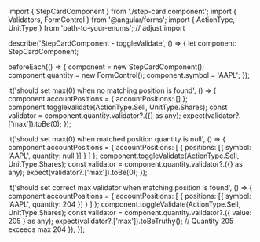 import { StepCardComponent } from './step-card.component';
import { Validators, FormControl } from '@angular/forms';
import { ActionType, UnitType } from 'path-to-your-enums'; // adjust import

describe('StepCardComponent - toggleValidate', () => {
  let component: StepCardComponent;

  beforeEach(() => {
    component = new StepCardComponent();
    component.quantity = new FormControl();
    component.symbol = 'AAPL';
  });

  it('should set max(0) when no matching position is found', () => {
    component.accountPositions = { accountPositions: [] };
    component.toggleValidate(ActionType.Sell, UnitType.Shares);
    const validator = component.quantity.validator?.({} as any);
    expect(validator?.['max']).toBe(0);
  });

  it('should set max(0) when matched position quantity is null', () => {
    component.accountPositions = {
      accountPositions: [
        { positions: [{ symbol: 'AAPL', quantity: null }] }
      ]
    };
    component.toggleValidate(ActionType.Sell, UnitType.Shares);
    const validator = component.quantity.validator?.({} as any);
    expect(validator?.['max']).toBe(0);
  });

  it('should set correct max validator when matching position is found', () => {
    component.accountPositions = {
      accountPositions: [
        { positions: [{ symbol: 'AAPL', quantity: 204 }] }
      ]
    };
    component.toggleValidate(ActionType.Sell, UnitType.Shares);
    const validator = component.quantity.validator?.({ value: 205 } as any);
    expect(validator?.['max']).toBeTruthy(); // Quantity 205 exceeds max 204
  });
});